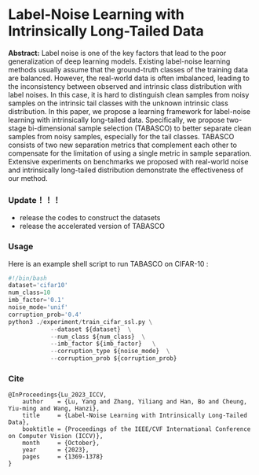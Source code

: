 # Label-Noise Learning with Intrinsically Long-Tailed Data

**Abstract:** Label noise is one of the key factors that lead to the poor generalization of deep learning models. Existing label-noise learning methods usually assume that the ground-truth classes of the training data are balanced. However, the real-world data is often imbalanced, leading to the inconsistency between observed and intrinsic class distribution with label noises. In this case, it is hard to distinguish clean samples from noisy samples on the intrinsic tail classes with the unknown intrinsic class distribution. In this paper, we propose a learning framework for label-noise learning with intrinsically long-tailed data. Specifically, we propose two-stage bi-dimensional sample selection (TABASCO) to better separate clean samples from noisy samples, especially for the tail classes. TABASCO consists of two new separation metrics that complement each other to compensate for the limitation of using a single metric in sample separation. Extensive experiments on benchmarks we proposed with real-world noise and intrinsically long-tailed distribution demonstrate the effectiveness of our method. 

### Update！！！

- release the codes to construct the datasets
- release the accelerated version of TABASCO

### Usage

Here is an example shell script to run TABASCO on CIFAR-10 :

```python
#!/bin/bash
dataset='cifar10'
num_class=10
imb_factor='0.1'
noise_mode='unif'
corruption_prob='0.4'
python3 ./experiment/train_cifar_ssl.py \
			--dataset ${dataset}  \
			--num_class ${num_class}  \
			--imb_factor ${imb_factor}   \
			--corruption_type ${noise_mode}  \
			--corruption_prob ${corruption_prob}  
```

### Cite

```
@InProceedings{Lu_2023_ICCV,
    author    = {Lu, Yang and Zhang, Yiliang and Han, Bo and Cheung, Yiu-ming and Wang, Hanzi},
    title     = {Label-Noise Learning with Intrinsically Long-Tailed Data},
    booktitle = {Proceedings of the IEEE/CVF International Conference on Computer Vision (ICCV)},
    month     = {October},
    year      = {2023},
    pages     = {1369-1378}
}
```



